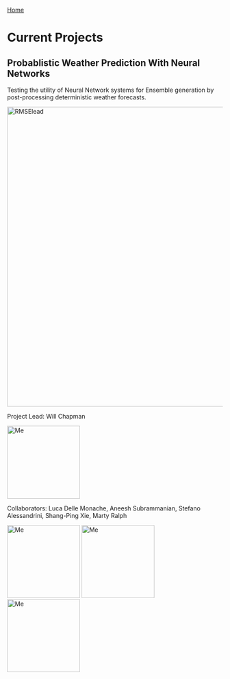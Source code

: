[Home](https://willychap.github.io/)

# Current Projects

## Probablistic Weather Prediction With Neural Networks

Testing the utility of Neural Network systems for Ensemble generation by post-processing deterministic weather forecasts. 

<img src="http://willychap.github.io/research/images/RMSElead.png" alt="RMSElead" width="700"/>

Project Lead: Will Chapman

<img src="http://willychap.github.io/images/william_chapman_square.jpg" alt="Me" width="170"/>

Collaborators: Luca Delle Monache, Aneesh Subrammanian, Stefano Alessandrini, Shang-Ping Xie, Marty Ralph  

<img src="http://willychap.github.io/images/william_chapman_square.jpg" alt="Me" width="170"/>
<img src="http://willychap.github.io/images/william_chapman_square.jpg" alt="Me" width="170"/>
<img src="http://willychap.github.io/images/william_chapman_square.jpg" alt="Me" width="170"/>
